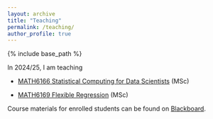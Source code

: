 ```yaml
---
layout: archive
title: "Teaching"
permalink: /teaching/
author_profile: true
---
```


{% include base_path %}

In 2024/25, I am teaching

- [MATH6166 Statistical Computing for Data Scientists](https://www.southampton.ac.uk/courses/modules/math6166) (MSc)

- [MATH6169 Flexible Regression](https://www.southampton.ac.uk/courses/modules/math6169) (MSc)

Course materials for enrolled students can be found on [Blackboard](https://blackboard.soton.ac.uk/ultra/).


  
